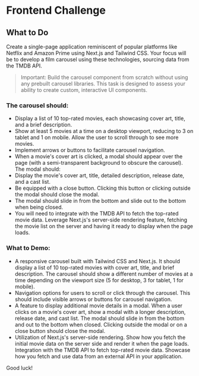 # Frontend Challenge

## What to Do

Create a single-page application reminiscent of popular platforms like Netflix and Amazon Prime using Next.js and Tailwind CSS. Your focus will be to develop a film carousel using these technologies, sourcing data from the TMDB API.

> Important: Build the carousel component from scratch without using any prebuilt carousel libraries. This task is designed to assess your ability to create custom, interactive UI components.

### The carousel should:

- Display a list of 10 top-rated movies, each showcasing cover art, title, and a brief description.
- Show at least 5 movies at a time on a desktop viewport, reducing to 3 on tablet and 1 on mobile. Allow the user to scroll through to see more movies.
- Implement arrows or buttons to facilitate carousel navigation.
- When a movie's cover art is clicked, a modal should appear over the page (with a semi-transparent background to obscure the carousel). The modal should:
- Display the movie's cover art, title, detailed description, release date, and a cast list.
- Be equipped with a close button. Clicking this button or clicking outside the modal should close the modal.
- The modal should slide in from the bottom and slide out to the bottom when being closed.
- You will need to integrate with the TMDB API to fetch the top-rated movie data. Leverage Next.js's server-side rendering feature, fetching the movie list on the server and having it ready to display when the page loads.

### What to Demo:

- A responsive carousel built with Tailwind CSS and Next.js. It should display a list of 10 top-rated movies with cover art, title, and brief description. The carousel should show a different number of movies at a time depending on the viewport size (5 for desktop, 3 for tablet, 1 for mobile).
- Navigation options for users to scroll or click through the carousel. This should include visible arrows or buttons for carousel navigation.
- A feature to display additional movie details in a modal. When a user clicks on a movie's cover art, show a modal with a longer description, release date, and cast list. The modal should slide in from the bottom and out to the bottom when closed. Clicking outside the modal or on a close button should close the modal.
- Utilization of Next.js's server-side rendering. Show how you fetch the initial movie data on the server side and render it when the page loads.
  Integration with the TMDB API to fetch top-rated movie data. Showcase how you fetch and use data from an external API in your application.

Good luck!
